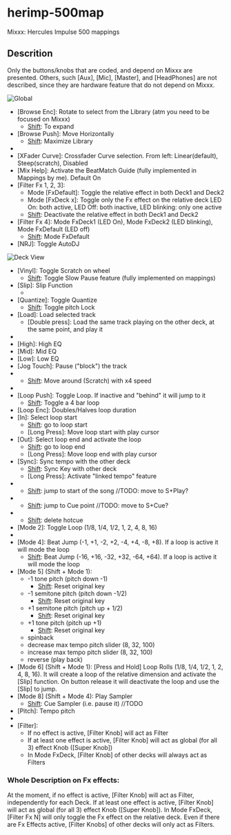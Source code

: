 # herimp-500map
Mixxx: Hercules Impulse 500 mappings

## Descrition

Only the buttons/knobs that are coded, and depend on Mixxx are presented.
Others, such [Aux], [Mic], [Master], and [HeadPhones] are not described, since they are hardware feature that do not depend on Mixxx.

![Global](https://github.com/Ev3nt1ne/herimp-500map/tree/main/other/global.png)

 - [Browse Enc]: Rotate to select from the Library (atm you need to be focused on Mixxx)
 	- [Shift]: To expand
 - [Browse Push]: Move Horizontally
 	- [Shift]: Maximize Library
 - [XFader]: CrossFader
 - [XFader Curve]: Crossfader Curve selection. From left: Linear(default), Steep(scratch), Disabled
 - [Mix Help]: Activate the BeatMatch Guide (fully implemented in Mappings by me). Default On
 - [Filter Fx 1, 2, 3]:
 	* Mode [FxDefault]: Toggle the relative effect in both Deck1 and Deck2
	* Mode [FxDeck x]: Toggle only the Fx effect on the relative deck
	LED On: both active, LED Off: both inactive, LED blinking: only one active
 	- [Shift]: Deactivate the relative effect in both Deck1 and Deck2
 - [Filter Fx 4]: Mode FxDeck1 (LED On), Mode FxDeck2 (LED blinking), Mode FxDefault (LED off)
 	- [Shift]: Mode FxDefault
 - [NRJ]: Toggle AutoDJ

![Deck View](https://github.com/Ev3nt1ne/herimp-500map/other/global.jpg?raw=true)

 - [Vinyl]: Toggle Scratch on wheel
 	- [Shift]: Toggle Slow Pause feature (fully implemented on mappings)
 - [Slip]: Slip Function
 	- [Shift]: /
 - [Quantize]: Toggle Quantize
 	- [Shift]: Toggle pitch Lock
 - [Load]: Load selected track
 	- [Double press]: Load the same track playing on the other deck, at the same point, and play it
 - [Gain]: Gain
 - [High]: High EQ
 - [Mid]: Mid EQ
 - [Low]: Low EQ
 - [Jog Touch]: Pause ("block") the track
 - [Jog Scratch]: Scratch
 	- [Shift]: Move around (Scratch) with x4 speed
 - [Jog]: Bend (adjust phase)
 - [Loop Push]: Toggle Loop. If inactive and "behind" it will jump to it
 	- [Shift]: Toggle a 4 bar loop
 - [Loop Enc]: Doubles/Halves loop duration
 - [In]: Select loop start
 	- [Shift]: go to loop start
	- [Long Press]: Move loop start with play cursor
 - [Out]: Select loop end and activate the loop
 	- [Shift]: go to loop end
	- [Long Press]: Move loop end with play cursor
 - [Sync]: Sync tempo with the other deck
 	- [Shift]: Sync Key with other deck
	- [Long Press]: Activate "linked tempo" feature
 - [Cue]: Cue
 	- [Shift]: jump to start of the song //TODO: move to S+Play?
 - [Play]: Play
 	- [Shift]: jump to Cue point //TODO: move to S+Cue?
 - [Mode 1]: Hotcue
 	- [Shift]: delete hotcue
 - [Mode 2]: Toggle Loop (1/8, 1/4, 1/2, 1, 2, 4, 8, 16)
 - [Mode 3]: Slicer (fully implemented in mappings, not perfectly working. You can create loops, but you cannot use [Slip] function)
 - [Mode 4]: Beat Jump (-1, +1, -2, +2, -4, +4, -8, +8). If a loop is active it will mode the loop
 	- [Shift]: Beat Jump (-16, +16, -32, +32, -64, +64). If a loop is active it will mode the loop
 - [Mode 5] (Shift + Mode 1):
 	* -1 tone pitch (pitch down -1)
		- [Shift]: Reset original key
	* -1 semitone pitch (pitch down -1/2)
		- [Shift]: Reset original key
	* +1 semitone pitch (pitch up + 1/2)
		- [Shift]: Reset original key
	* +1 tone pitch (pitch up +1)
		- [Shift]: Reset original key
	* spinback
	* decrease max tempo pitch slider (8, 32, 100)
	* increase max tempo pitch slider (8, 32, 100)
	* reverse (play back)
 - [Mode 6] (Shift + Mode 1): [Press and Hold] Loop Rolls (1/8, 1/4, 1/2, 1, 2, 4, 8, 16). It will create a loop of the relative dimension and activate the [Slip] function. On button release it will deactivate the loop and use the [Slip] to jump.
 - [Mode 8] (Shift + Mode 4): Play Sampler
 	- [Shift]: Cue Sampler (i.e. pause it) //TODO
 - [Pitch]: Tempo pitch
 - [Vol]: Volume
 - [Filter]:
 	* If no effect is active, [Filter Knob] will act as Filter
	* If at least one effect is active, [Filter Knob] will act as global (for all 3) effect Knob ([Super Knob])
	* In Mode FxDeck, [Filter Knob] of other decks will always act as Filters



### Whole Description on Fx effects:
At the moment, if no effect is active, [Filter Knob] will act as Filter, independently for each Deck.
If at least one effect is active, [Filter Knob] will act as global (for all 3) effect Knob ([Super Knob]).
In Mode FxDeck, [Filter Fx N] will only toggle the Fx effect on the relative deck. Even if there are Fx Effects active, [Filter Knobs] of other decks will only act as Filters.
